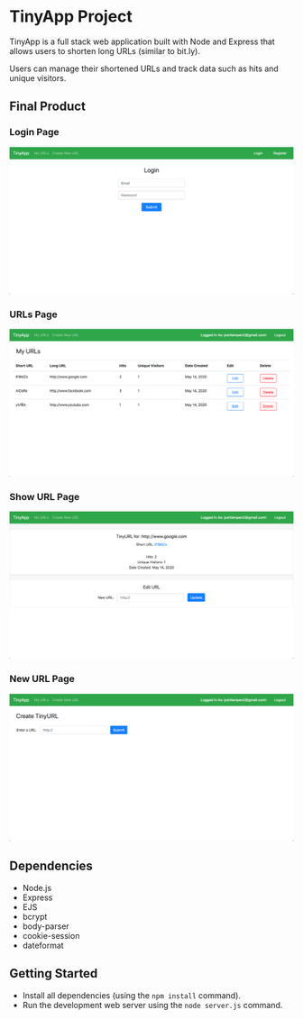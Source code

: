 # TinyApp Project

TinyApp is a full stack web application built with Node and Express that allows users to shorten long URLs (similar to bit.ly).

Users can manage their shortened URLs and track data such as hits and unique visitors.

## Final Product

### Login Page
!["Login Page"](https://github.com/JoshLampen/tinyapp/blob/master/docs/login-page.png?raw=true)

### URLs Page
!["URLs Page"](https://github.com/JoshLampen/tinyapp/blob/master/docs/urls-page.png?raw=true)

### Show URL Page
!["Show URL Page"](https://github.com/JoshLampen/tinyapp/blob/master/docs/show-url-page.png?raw=true)

### New URL Page
!["New URL Page"](https://github.com/JoshLampen/tinyapp/blob/master/docs/new-url-page.png?raw=true)

## Dependencies

- Node.js
- Express
- EJS
- bcrypt
- body-parser
- cookie-session
- dateformat

## Getting Started

- Install all dependencies (using the `npm install` command).
- Run the development web server using the `node server.js` command.
